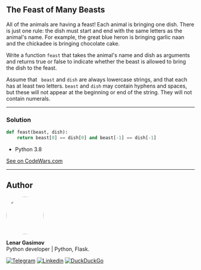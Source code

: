 ## The Feast of Many Beasts

All of the animals are having a feast! Each animal is bringing one dish. There is just one rule: the dish must start and end with the same letters as the animal's name. For example, the great blue heron is bringing garlic naan and the chickadee is bringing chocolate cake.

Write a function ```feast``` that takes the animal's name and dish as arguments and returns true or false to indicate whether the beast is allowed to bring the dish to the feast.

Assume that ``` beast``` and ```dish``` are always lowercase strings, and that each has at least two letters. ```beast``` and ```dish``` may contain hyphens and spaces, but these will not appear at the beginning or end of the string. They will not contain numerals.

---

### Solution

```python
def feast(beast, dish):
    return beast[0] == dish[0] and beast[-1] == dish[-1]
```

- Python 3.8

[See on CodeWars.com](https://www.codewars.com/kata/5aa736a455f906981800360d/train/python)

---

## Author

<img style="border-radius: 50%" src="https://github.com/lenargasimov.png" width="100px;" alt=""/>
<br>
  
<p>
<b>Lenar Gasimov</b><br>Python developer | Python, Flask.</p>
    
[![Telegram](https://img.shields.io/badge/Telegram-2CA5E0?style=for-the-badge&logo=telegram&logoColor=white)](https://t.me/lenargasimov)
[![Linkedin](https://img.shields.io/badge/linkedin-%230077B5.svg?&style=for-the-badge&logo=linkedin&logoColor=white)](https://www.linkedin.com/in/lenargasimov)
[![DuckDuckGo](https://img.shields.io/badge/email-DE5833?style=for-the-badge&logo=DuckDuckGo&logoColor=white)](mailto:lenargasimov@duck.com)


